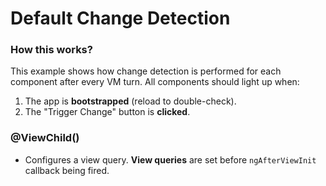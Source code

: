 # Default Change Detection

### How this works?

This example shows how change detection is performed for each component after every VM turn. All components should light up when:

1. The app is **bootstrapped** (reload to double-check).
2. The "Trigger Change" button is **clicked**.


### @ViewChild()
- Configures a view query. **View queries** are set before `ngAfterViewInit` callback being fired.
